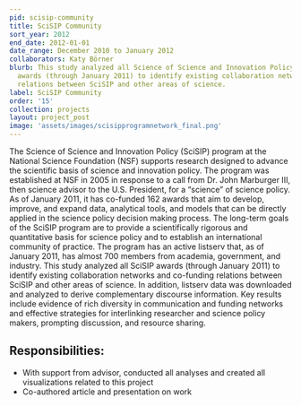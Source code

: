 ```yaml
---
pid: scisip-community
title: SciSIP Community
sort_year: 2012
end_date: 2012-01-01
date_range: December 2010 to January 2012
collaborators: Katy Börner
blurb: This study analyzed all Science of Science and Innovation Policy (SciSIP)
  awards (through January 2011) to identify existing collaboration networks and co-funding
  relations between SciSIP and other areas of science. 
label: SciSIP Community
order: '15'
collection: projects
layout: project_post
image: 'assets/images/scisipprogramnetwork_final.png'
---
```

The Science of Science and Innovation Policy (SciSIP) program at the National
Science Foundation (NSF) supports research designed to advance the scientific basis
of science and innovation policy. The program was established at NSF in 2005 in
response to a call from Dr. John Marburger III, then science advisor to the U.S.
President, for a “science” of science policy. As of January 2011, it has co-funded
162 awards that aim to develop, improve, and expand data, analytical tools, and
models that can be directly applied in the science policy decision making process.
The long-term goals of the SciSIP program are to provide a scientifically rigorous
and quantitative basis for science policy and to establish an international community
of practice. The program has an active listserv that, as of January 2011, has almost
700 members from academia, government, and industry. This study analyzed all SciSIP
awards (through January 2011) to identify existing collaboration networks and co-funding
relations between SciSIP and other areas of science. In addition, listserv data
was downloaded and analyzed to derive complementary discourse information. Key results
include evidence of rich diversity in communication and funding networks and effective
strategies for interlinking researcher and science policy makers, prompting discussion,
and resource sharing.
  
## Responsibilities:

* With support from advisor, conducted all analyses and created all visualizations related to this project
* Co-authored article and presentation on work
